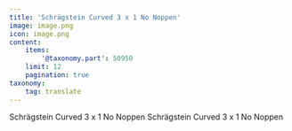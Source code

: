 ```yaml
---
title: 'Schrägstein Curved 3 x 1 No Noppen'
image: image.png
icon: image.png
content:
    items:
        '@taxonomy.part': 50950
    limit: 12
    pagination: true
taxonomy:
    tag: translate
---
```


Schrägstein Curved 3 x 1 No Noppen
Schrägstein Curved 3 x 1 No Noppen
